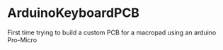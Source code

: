 # ArduinoKeyboardPCB
 First time trying to build a custom PCB for a macropad using an arduino Pro-Micro
